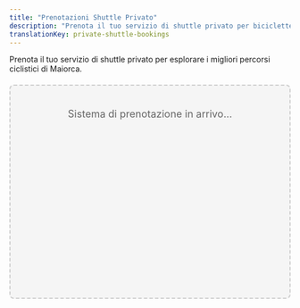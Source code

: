 ```yaml
---
title: "Prenotazioni Shuttle Privato"
description: "Prenota il tuo servizio di shuttle privato per biciclette a Maiorca"
translationKey: private-shuttle-bookings
---
```


Prenota il tuo servizio di shuttle privato per esplorare i migliori percorsi ciclistici di Maiorca.

<div id="booking-engine-container" style="min-height: 300px; padding: 40px; background-color: #f5f5f5; border: 2px dashed #ccc; border-radius: 8px; text-align: center; margin: 20px 0;">
  <!-- Il codice del motore di prenotazione verrà inserito qui -->
  <p style="color: #666; font-size: 18px; margin: 0;">Sistema di prenotazione in arrivo...</p>
</div>
